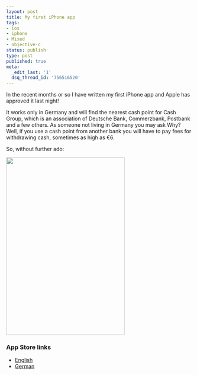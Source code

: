 ```yaml
---
layout: post
title: My first iPhone app
tags:
- ios
- iphone
- Mixed
- objective-c
status: publish
type: post
published: true
meta:
  _edit_last: '1'
  dsq_thread_id: '756516520'
---
```

In the recent months or so I have written my first iPhone app and Apple has approved it last night!

It works only in Germany and will find the nearest cash point for Cash Group, which is an association of Deutsche Bank, Commerzbank, Postbank and a few others. As someone not living in Germany you may ask Why? Well, if you use a cash point from another bank you will have to pay fees for withdrawing cash, sometimes as high as €6.

So, without further ado:

<img title="Screenshot" src="https://lh6.googleusercontent.com/-vagzuzd5WSE/TxhB36YqI6I/AAAAAAAAAFM/8grWWMWqvJE/w333-h500-k/cashgroupfinder.jpg" alt="" width="320" height="480" />

### App Store links

  - <a href="http://itunes.apple.com/us/app/cash-group-finder/id492498061?mt=8">English</a>
  - <a href="http://itunes.apple.com/de/app/cash-group-finder/id492498061?mt=8">German</a>
